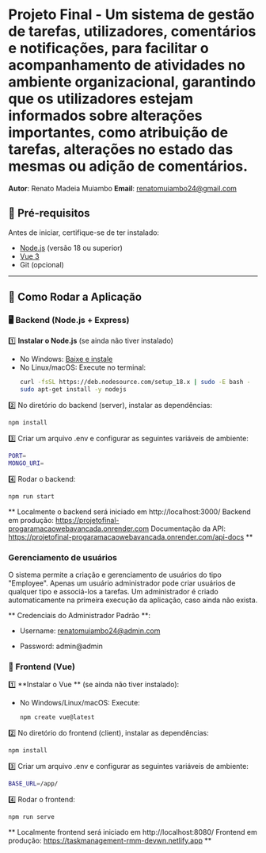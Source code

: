 # Projeto Final - Um sistema de gestão de tarefas, utilizadores, comentários e notificações, para facilitar o acompanhamento de atividades no ambiente organizacional, garantindo que os utilizadores estejam informados sobre alterações importantes, como atribuição de tarefas, alterações no estado das mesmas ou adição de comentários.
**Autor**: Renato Madeia Muiambo
**Email**: renatomuiambo24@gmail.com
## 📌 Pré-requisitos

Antes de iniciar, certifique-se de ter instalado:  

- [Node.js](https://nodejs.org/) (versão 18 ou superior)  
- [Vue 3](https://vuejs.org/)  
- Git (opcional)  

---

## 🔧 Como Rodar a Aplicação  
### 🖥️ Backend (Node.js + Express)
1️⃣ **Instalar o Node.js** (se ainda não tiver instalado)  
   - No Windows: [Baixe e instale](https://nodejs.org/)  
   - No Linux/macOS: Execute no terminal:  
     ```sh
     curl -fsSL https://deb.nodesource.com/setup_18.x | sudo -E bash -
     sudo apt-get install -y nodejs
     ```

2️⃣ No diretório do backend (server), instalar as dependências:  

```sh
npm install
```
3️⃣ Criar um arquivo .env e configurar as seguintes variáveis de ambiente:
```sh
PORT=
MONGO_URI=
```
4️⃣ Rodar o backend:
```sh
npm run start 
```

** Localmente o backend será iniciado em http://localhost:3000/
Backend em produção: https://projetofinal-progaramacaowebavancada.onrender.com
Documentação da API: https://projetofinal-progaramacaowebavancada.onrender.com/api-docs **

### Gerenciamento de usuários

O sistema permite a criação e gerenciamento de usuários do tipo "Employee". Apenas um usuário administrador pode criar usuários de qualquer tipo e associá-los a tarefas. Um administrador é criado automaticamente na primeira execução da aplicação, caso ainda não exista.

** Credenciais do Administrador Padrão **:

- Username: renatomuiambo24@admin.com

- Password: admin@admin

### 🎨 Frontend (Vue)
1️⃣ **Instalar o Vue ** (se ainda não tiver instalado):
  - No Windows/Linux/macOS: Execute:
     ```sh
     npm create vue@latest
     ```
2️⃣ No diretório do frontend (client), instalar as dependências:
```sh
npm install
```
3️⃣ Criar um arquivo .env e configurar as seguintes variáveis de ambiente:
```sh
BASE_URL=/app/
```
4️⃣ Rodar o frontend:
```sh
npm run serve 
```
** Localmente frontend será iniciado em http://localhost:8080/
Frontend em produção: https://taskmanagement-rmm-devwn.netlify.app **
